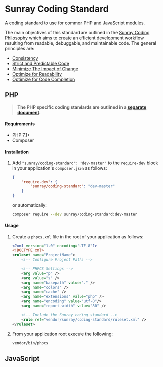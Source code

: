 # Sunray Coding Standard

A coding standard to use for common PHP and JavaScript modules.

The main objectives of this standard are outlined in the 
[Sunray Coding Philosophy](coding-philosophy.md) which
aims to create an efficient development workflow resulting from readable, debuggable, and 
maintainable code. The general principles are:
* [Consistency](coding-philosophy.md#consistency)
* [Strict and Predictable Code](coding-philosophy.md#strict-and-predictable-code)
* [Minimize The Impact of Change](coding-philosophy.md#minimize-the-impact-of-change)
* [Optimize for Readability](coding-philosophy.md#optimize-for-readability)
* [Optimize for Code Completion](coding-philosophy.md#optimize-for-code-completion)


## PHP

> **The PHP specific coding standards are outlined in a 
> [separate document](coding-standard.php).**

#### Requirements
* PHP 7.1+
* Composer

#### Installation
1. Add `"sunray/coding-standard": "dev-master"` to the `require-dev` block in your application's
   `composer.json` as follows:
    ```json
    {
        "require-dev": {
            "sunray/coding-standard": "dev-master"
        }
    }
    ```
    or automatically:
    ```bash
    composer require --dev sunray/coding-standard:dev-master
    ```
   
#### Usage
1. Create a `phpcs.xml` file in the root of your application as follows:
    ```xml
    <?xml version="1.0" encoding="UTF-8"?>
    <!DOCTYPE xml>
    <ruleset name="ProjectName">
        <!-- Configure Project Paths -->

        <!-- PHPCS Settings -->
        <arg value="p" />
        <arg value="s" />
        <arg name="basepath" value="." />
        <arg name="colors" />
        <arg name="cache" />
        <arg name="extensions" value="php" />
        <arg name="encoding" value="utf-8"/>
        <arg name="report-width" value="80" />
    
        <!-- Include the Sunray coding standard -->
        <rule ref="vendor/sunray/coding-standard/ruleset.xml" />
    </ruleset>
    ```
2. From your application root execute the following:
    ```bash
    vendor/bin/phpcs
    ```

## JavaScript